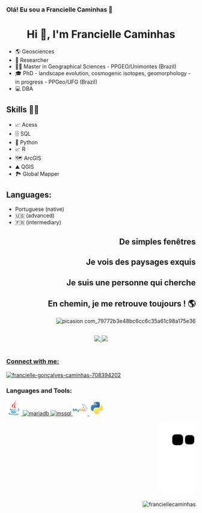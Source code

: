 ### Olá! Eu sou a Francielle Caminhas 👋

<h1 align="center">Hi 👋, I'm Francielle Caminhas</h1>

- 🌎 Geosciences 
- 🔭 Researcher
- 👩‍🎓 Master in Geographical Sciences - PPGEO/Unimontes (Brazil)
- 🎓 PhD - landscape evolution, cosmogenic isotopes, geomorphology - in progress - PPGeo/UFG (Brazil)
- 💻 DBA

## Skills 👩‍💻
* 📈 Acess
* 🗄 SQL
* 🐍 Python 
* 📈 R 
* 🗺️ ArcGIS
* ⛰️ QGIS
* 🏞️ Global Mapper

## Languages:
* Portuguese (native)
* :us: (advanced)
* :fr: (intermediary)

 ##
 
<div align="right">
  
 ## De simples fenêtres
 ## Je vois des paysages exquis
 ## Je suis une personne qui cherche
 ## En chemin, je me retrouve toujours ! :earth_americas: 
 ![picasion com_79772b3e48bc6cc6c35a61c98a175e36](https://user-images.githubusercontent.com/101716092/158639471-2908d9a9-db99-4e33-88b1-c73a5106ea66.gif)

##

<div align="center">
  <a href="https://github.com/franciellecaminhas">
  <img height="180em" src="https://github-readme-stats.vercel.app/api?username=franciellecaminhas&show_icons=true&theme=cobalt&include_all_commits=true&count_private=true"/>
  <img height="180em" src="https://github-readme-stats.vercel.app/api/top-langs/?username=franciellecaminhas&layout=compact&langs_count=7&theme=cobalt"/>
</div>
<div style="display: inline_block"><br>
<h3 align="left">Connect with me:</h3>
<p align="left">
<a href="https://linkedin.com/in/francielle-gonçalves-caminhas-708394202" target="blank"><img align="center" src="https://raw.githubusercontent.com/rahuldkjain/github-profile-readme-generator/master/src/images/icons/Social/linked-in-alt.svg" alt="francielle-gonçalves-caminhas-708394202" height="30" width="40" /></a>
</p>

<h3 align="left">Languages and Tools:</h3>
<p align="left"> <a href="https://www.java.com" target="_blank" rel="noreferrer"> <img src="https://raw.githubusercontent.com/devicons/devicon/master/icons/java/java-original.svg" alt="java" width="40" height="40"/> </a> <a href="https://mariadb.org/" target="_blank" rel="noreferrer"> <img src="https://www.vectorlogo.zone/logos/mariadb/mariadb-icon.svg" alt="mariadb" width="40" height="40"/> </a> <a href="https://www.microsoft.com/en-us/sql-server" target="_blank" rel="noreferrer"> <img src="https://www.svgrepo.com/show/303229/microsoft-sql-server-logo.svg" alt="mssql" width="40" height="40"/> </a> <a href="https://www.mysql.com/" target="_blank" rel="noreferrer"> <img src="https://raw.githubusercontent.com/devicons/devicon/master/icons/mysql/mysql-original-wordmark.svg" alt="mysql" width="40" height="40"/> </a> <a href="https://www.python.org" target="_blank" rel="noreferrer"> <img src="https://raw.githubusercontent.com/devicons/devicon/master/icons/python/python-original.svg" alt="python" width="40" height="40"/> </a> </p>

![Snake animation](https://github.com/rafaballerini/rafaballerini/blob/output/github-contribution-grid-snake.svg)
  
<p><img align="center" src="https://github-readme-streak-stats.herokuapp.com/?user=franciellecaminhas&" alt="franciellecaminhas" /></p>

